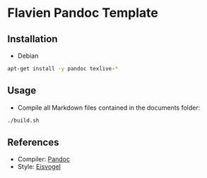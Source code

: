 # Flavien Pandoc Template

## Installation

- Debian

```sh
apt-get install -y pandoc texlive-*
```

## Usage

- Compile all Markdown files contained in the documents folder:

```sh
./build.sh
```

## References

- Compiler: [Pandoc](https://pandoc.org/)
- Style: [Eisvogel](https://github.com/Wandmalfarbe/pandoc-latex-template)
